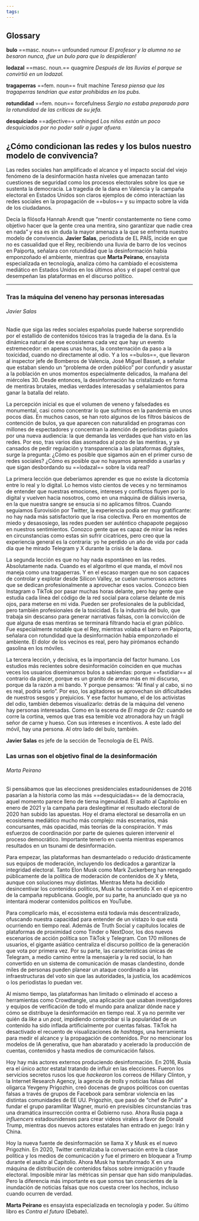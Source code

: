 ```yaml
---
tags: 
---
```

## Glossary

**bulo** ==masc. noun== unfounded rumour
*El profesor y la alumna no se besaron nunca, ¡fue un bulo para que lo despidieran!*

**lodazal** ==masc. noun.== quagmire
*Después de las lluvias el parque se convirtió en un lodazal.*

**tragaperras** ==fem. noun== fruit machine
*Teresa piensa que las tragaperras tendrían que estar prohibidas en los pubs.*

**rotundidad** ==fem. noun== forcefulness
*Sergio no estaba preparado para la rotundidad de las críticas de su jefa.*

**desquiciado** ==adjective== unhinged
*Los niños están un poco desquiciados por no poder salir a jugar afuera.*

## ¿Cómo condicionan las redes y los bulos nuestro modelo de convivencia?

Las redes sociales han amplificado el alcance y el impacto social del viejo fenómeno de la desinformación hasta niveles que amenazan tanto cuestiones de seguridad como los procesos electorales sobre los que se sustenta la democracia. La tragedia de la dana en Valencia y la campaña electoral en Estados Unidos son claros ejemplos de cómo interactúan las redes sociales en la propagación de ==bulos== y su impacto sobre la vida de los ciudadanos.

Decía la filósofa Hannah Arendt que “mentir constantemente no tiene como objetivo hacer que la gente crea una mentira, sino garantizar que nadie crea en nada” y esa es sin duda la mayor amenaza a la que se enfrenta nuestro modelo de convivencia. **Javier Salas**, periodista de EL PAÍS, incide en que no es casualidad que el Rey, recibiendo una lluvia de barro de los vecinos en Paiporta, señalara con rotundidad que la desinformación había emponzoñado el ambiente, mientras que **Marta Peirano**, ensayista especializada en tecnología, analiza cómo ha cambiado el ecosistema mediático en Estados Unidos en los últimos años y el papel central que desempeñan las plataformas en el discurso político.

---

### Tras la máquina del veneno hay personas interesadas

###### Javier Salas

Nadie que siga las redes sociales españolas puede haberse sorprendido por el estallido de contenidos tóxicos tras la tragedia de la dana. Es la dinámica natural de ese ecosistema cada vez que hay un evento estremecedor: en apenas unas horas, la consternación da paso a la toxicidad, cuando no directamente al odio. Y a los ==bulos==, que llevaron al inspector jefe de Bomberos de Valencia, José Miguel Basset, a señalar que estaban siendo un “problema de orden público” por confundir y asustar a la población en unos momentos especialmente delicados, la mañana del miércoles 30. Desde entonces, la desinformación ha cristalizado en forma de mentiras brutales, medias verdades interesadas y señalamientos para ganar la batalla del relato.

La percepción inicial es que el volumen de veneno y falsedades es monumental, casi como concentrar lo que sufrimos en la pandemia en unos pocos días. En muchos casos, se han roto algunos de los filtros básicos de contención de bulos, ya que aparecen con naturalidad en programas con millones de espectadores y concentran la atención de periodistas guiados por una nueva audiencia: la que demanda las verdades que han visto en las redes. Por eso, tras varios días asomados al pozo de las mentiras, y ya cansados de pedir regulación y transparencia a las plataformas digitales, surge la pregunta: ¿Cómo es posible que sigamos aún en el primer curso de redes sociales? ¿Cómo es posible que no hayamos aprendido a usarlas y que sigan desbordando su ==lodazal== sobre la vida real?

La primera lección que deberíamos aprender es que no existe la dicotomía entre lo real y lo digital. Lo hemos visto cientos de veces y no terminamos de entender que nuestras emociones, intereses y conflictos fluyen por lo digital y vuelven hacia nosotros, como en una máquina de diálisis inversa, en la que nuestra sangre se ensucia si no aplicamos filtros. Cuando seguíamos Eurovisión por Twitter, la experiencia podía ser muy gratificante: no hay nada más satisfactorio que la risa colectiva. Pero en momentos de miedo y desasosiego, las redes pueden ser auténtico chapapote pegajoso en nuestros sentimientos. Conozco gente que es capaz de mirar las redes en circunstancias como estas sin sufrir cicatrices, pero creo que la experiencia general es la contraria: yo he perdido un año de vida por cada día que he mirado Telegram y X durante la crisis de la dana.

La segunda lección es que no hay nada espontáneo en las redes. Absolutamente nada. Cuando es el algoritmo el que manda, el móvil nos maneja como una tragaperras. Y en el escaso margen que no son capaces de controlar y explotar desde Silicon Valley, se cuelan numerosos actores que se dedican profesionalmente a aprovechar esos vacíos. Conozco bien Instagram o TikTok por pasar muchas horas delante, pero hay gente que estudia cada línea del código de la red social para colarse delante de mis ojos, para meterse en mi vida. Pueden ser profesionales de la publicidad, pero también profesionales de la toxicidad. Es la industria del bulo, que trabaja sin descanso para generar narrativas falsas, con la convicción de que alguna de esas mentiras se terminará filtrando hacia el gran público. Fue especialmente notable que el Rey, mientras volaba el barro en Paiporta, señalara con rotundidad que la desinformación había emponzoñado el ambiente. El dolor de los vecinos es real, pero hay pirómanos echando gasolina en los móviles.

La tercera lección, y decisiva, es la importancia del factor humano. Los estudios más recientes sobre desinformación coinciden en que muchas veces los usuarios diseminamos bulos a sabiendas: porque ==fastidiar== al contrario da placer, porque es un granito de arena más en mi discurso, porque da la razón a mi bando. Y porque pensamos: “Al final y al cabo, si no es real, podría serlo”. Por eso, los agitadores se aprovechan sin dificultades de nuestros sesgos y prejuicios. Y ese factor humano, el de los activistas del odio, también debemos visualizarlo: detrás de la máquina del veneno hay personas interesadas. Como en la escena de _El mago de Oz_: cuando se corre la cortina, vemos que tras esa temible voz atronadora hay un frágil señor de carne y hueso. Con sus intereses e incentivos. A este lado del móvil, hay una persona. Al otro lado del bulo, también.

**Javier Salas** es jefe de la sección de Tecnología de EL PAÍS.

### Las urnas son el objetivo final de la desinformación

###### Marta Peirano

Si pensábamos que las elecciones presidenciales estadounidenses de 2016 pasarían a la historia como las más ==desquiciadas== de la democracia, aquel momento parece lleno de tierna ingenuidad. El asalto al Capitolio en enero de 2021 y la campaña para deslegitimar el resultado electoral de 2020 han subido las apuestas. Hoy el drama electoral se desarrolla en un ecosistema mediático mucho más complejo: más escenarios, más concursantes, más opacidad, más teorías de la conspiración. Y más esfuerzos de coordinación por parte de quienes quieren intervenir el proceso democrático. Importante tenerlo en cuenta mientras esperamos resultados en un tsunami de desinformación.

Para empezar, las plataformas han desmantelado o reducido drásticamente sus equipos de moderación, incluyendo los dedicados a garantizar la integridad electoral. Tanto Elon Musk como Mark Zuckerberg han renegado públicamente de la política de moderación de contenidos de X y Meta, aunque con soluciones muy distintas. Mientras Meta ha decidido desincentivar los contenidos políticos, Musk ha convertido X en el epicentro de la campaña republicana. Google, por su parte, ha anunciado que ya no intentará moderar contenidos políticos en YouTube.

Para complicarlo más, el ecosistema está todavía más descentralizado, ofuscando nuestra capacidad para entender de un vistazo lo que está ocurriendo en tiempo real. Además de Truth Social y capítulos locales de plataformas de proximidad como Tinder o NextDoor, los dos nuevos escenarios de acción política son TikTok y Telegram. Con 170 millones de usuarios, el gigante asiático centraliza el discurso político de la generación que vota por primera vez. Por su parte, las características únicas de Telegram, a medio camino entre la mensajería y la red social, lo han convertido en un sistema de comunicación de masas clandestino, donde miles de personas pueden planear un ataque coordinado a las infraestructuras del voto sin que las autoridades, la justicia, los académicos o los periodistas lo puedan ver.

Al mismo tiempo, las plataformas han limitado o eliminado el acceso a herramientas como Crowdtangle, una aplicación que usaban investigadores y equipos de verificación de todo el mundo para analizar dónde nace y cómo se distribuye la desinformación en tiempo real. X ya no permite ver quién da _like_ a un _post_, impidiendo comprobar si la popularidad de un contenido ha sido inflada artificialmente por cuentas falsas. TikTok ha desactivado el recuento de visualizaciones de _hashtags_, una herramienta para medir el alcance y la propagación de contenidos. Por no mencionar los modelos de IA generativa, que han abaratado y acelerado la producción de cuentas, contenidos y hasta medios de comunicación falsos.

Hoy hay más actores externos produciendo desinformación. En 2016, Rusia era el único actor estatal tratando de influir en las elecciones. Fueron los servicios secretos rusos los que _hackearon_ los correos de Hillary Clinton, y la Internet Research Agency, la agencia de _trolls_ y noticias falsas del oligarca Yevgeny Prigozhin, creó docenas de grupos políticos con cuentas falsas a través de grupos de Facebook para sembrar violencia en las distintas comunidades de EE UU. Prigozhin, que pasó de “chef de Putin” a fundar el grupo paramilitar Wagner, murió en previsibles circunstancias tras una dramática insurrección contra el Gobierno ruso. Ahora Rusia paga a _influencers_ estadounidenses para crear videos virales a favor de Donald Trump, mientras dos nuevos actores estatales han entrado en juego: Irán y China.

Hoy la nueva fuente de desinformación se llama X y Musk es el nuevo Prigozhin. En 2020, Twitter centralizaba la conversación entre la clase política y los medios de comunicación y fue el primero en bloquear a Trump durante el asalto al Capitolio. Ahora Musk ha transformado X en una máquina de distribución de contenidos falsos sobre inmigración y fraude electoral. Imposible mirar las métricas sin pensar que han sido manipuladas. Pero la diferencia más importante es que somos tan conscientes de la inundación de noticias falsas que nos cuesta creer los hechos, incluso cuando ocurren de verdad.

**Marta Peirano** es ensayista especializada en tecnología y poder. Su último libro es _Contra el futuro_ (Debate).